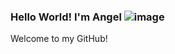### Hello World! I'm Angel ![image](https://user-images.githubusercontent.com/105449326/178087918-5a2e8a2a-35bc-43d6-8bcd-51f60909daa5.png)

Welcome to my GitHub! 






<!--
**angelmora2004/angelmora2004** is a ✨ _special_ ✨ repository because its `README.md` (this file) appears on your GitHub profile.

Here are some ideas to get you started:

- 🔭 I’m currently working on ...
- 🌱 I’m currently learning ...
- 👯 I’m looking to collaborate on ...
- 🤔 I’m looking for help with ...
- 💬 Ask me about ...
- 📫 How to reach me: ...
- 😄 Pronouns: ...
- ⚡ Fun fact: ...
-->
